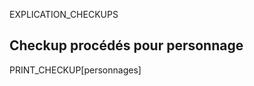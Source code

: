 <!-- Page: #262 Checkup procédés divers -->

EXPLICATION_CHECKUPS

## Checkup procédés pour personnage

PRINT_CHECKUP[personnages]

